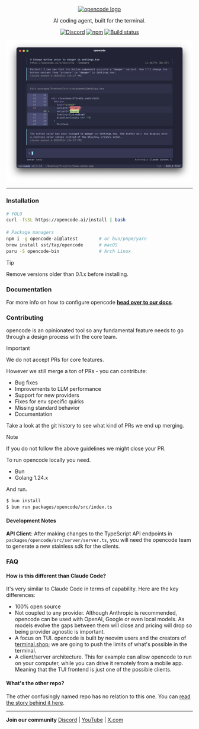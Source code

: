 <p align="center">
  <a href="https://opencode.ai">
    <picture>
      <source srcset="packages/web/src/assets/logo-ornate-dark.svg" media="(prefers-color-scheme: dark)">
      <source srcset="packages/web/src/assets/logo-ornate-light.svg" media="(prefers-color-scheme: light)">
      <img src="packages/web/src/assets/logo-ornate-light.svg" alt="opencode logo">
    </picture>
  </a>
</p>
<p align="center">AI coding agent, built for the terminal.</p>
<p align="center">
  <a href="https://opencode.ai/discord"><img alt="Discord" src="https://img.shields.io/discord/1391832426048651334?style=flat-square&label=discord" /></a>
  <a href="https://www.npmjs.com/package/opencode-ai"><img alt="npm" src="https://img.shields.io/npm/v/opencode-ai?style=flat-square" /></a>
  <a href="https://github.com/sst/opencode/actions/workflows/publish.yml"><img alt="Build status" src="https://img.shields.io/github/actions/workflow/status/sst/opencode/publish.yml?style=flat-square&branch=dev" /></a>
</p>

[![opencode Terminal UI](packages/web/src/assets/lander/screenshot.png)](https://opencode.ai)

---

### Installation

```bash
# YOLO
curl -fsSL https://opencode.ai/install | bash

# Package managers
npm i -g opencode-ai@latest        # or bun/pnpm/yarn
brew install sst/tap/opencode      # macOS
paru -S opencode-bin               # Arch Linux
```

> [!TIP]
> Remove versions older than 0.1.x before installing.

### Documentation

For more info on how to configure opencode [**head over to our docs**](https://opencode.ai/docs).

### Contributing

opencode is an opinionated tool so any fundamental feature needs to go through a
design process with the core team.

> [!IMPORTANT]
> We do not accept PRs for core features.

However we still merge a ton of PRs - you can contribute:

- Bug fixes
- Improvements to LLM performance
- Support for new providers
- Fixes for env specific quirks
- Missing standard behavior
- Documentation

Take a look at the git history to see what kind of PRs we end up merging.

> [!NOTE]
> If you do not follow the above guidelines we might close your PR.

To run opencode locally you need.

- Bun
- Golang 1.24.x

And run.

```bash
$ bun install
$ bun run packages/opencode/src/index.ts
```

#### Development Notes

**API Client**: After making changes to the TypeScript API endpoints in `packages/opencode/src/server/server.ts`, you will need the opencode team to generate a new stainless sdk for the clients.

### FAQ

#### How is this different than Claude Code?

It's very similar to Claude Code in terms of capability. Here are the key differences:

- 100% open source
- Not coupled to any provider. Although Anthropic is recommended, opencode can be used with OpenAI, Google or even local models. As models evolve the gaps between them will close and pricing will drop so being provider agnostic is important.
- A focus on TUI. opencode is built by neovim users and the creators of [terminal.shop](https://terminal.shop); we are going to push the limits of what's possible in the terminal.
- A client/server architecture. This for example can allow opencode to run on your computer, while you can drive it remotely from a mobile app. Meaning that the TUI frontend is just one of the possible clients.

#### What's the other repo?

The other confusingly named repo has no relation to this one. You can [read the story behind it here](https://x.com/thdxr/status/1933561254481666466).

---

**Join our community** [Discord](https://discord.gg/opencode) | [YouTube](https://www.youtube.com/c/sst-dev) | [X.com](https://x.com/SST_dev)
